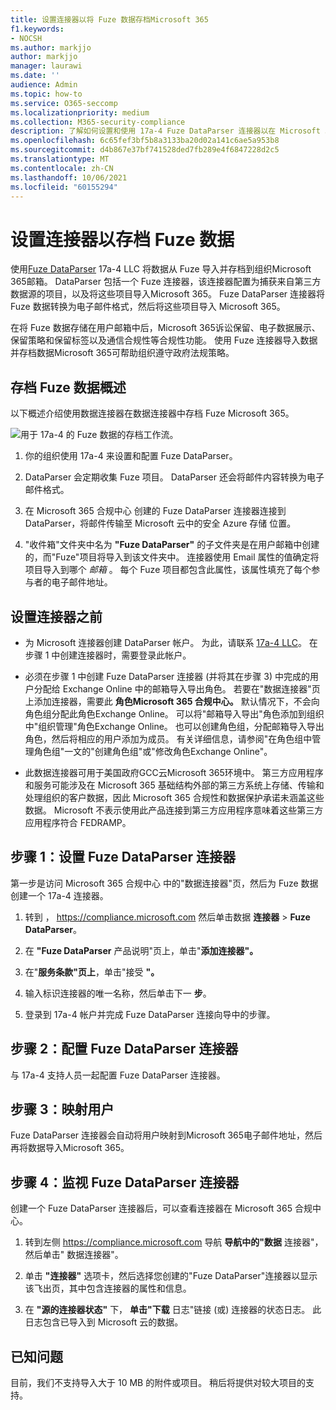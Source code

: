 ```yaml
---
title: 设置连接器以将 Fuze 数据存档Microsoft 365
f1.keywords:
- NOCSH
ms.author: markjjo
author: markjjo
manager: laurawi
ms.date: ''
audience: Admin
ms.topic: how-to
ms.service: O365-seccomp
ms.localizationpriority: medium
ms.collection: M365-security-compliance
description: 了解如何设置和使用 17a-4 Fuze DataParser 连接器以在 Microsoft 365 中导入和存档 Fuze 数据。
ms.openlocfilehash: 6c65fef3bf5b8a3133ba20d02a141c6ae5a953b8
ms.sourcegitcommit: d4b867e37bf741528ded7fb289e4f6847228d2c5
ms.translationtype: MT
ms.contentlocale: zh-CN
ms.lasthandoff: 10/06/2021
ms.locfileid: "60155294"
---
```

# <a name="set-up-a-connector-to-archive-fuze-data"></a>设置连接器以存档 Fuze 数据

使用[Fuze DataParser](https://www.17a-4.com/fuze-dataparser/) 17a-4 LLC 将数据从 Fuze 导入并存档到组织Microsoft 365邮箱。 DataParser 包括一个 Fuze 连接器，该连接器配置为捕获来自第三方数据源的项目，以及将这些项目导入Microsoft 365。 Fuze DataParser 连接器将 Fuze 数据转换为电子邮件格式，然后将这些项目导入 Microsoft 365。

在将 Fuze 数据存储在用户邮箱中后，Microsoft 365诉讼保留、电子数据展示、保留策略和保留标签以及通信合规性等合规性功能。 使用 Fuze 连接器导入数据并存档数据Microsoft 365可帮助组织遵守政府法规策略。

## <a name="overview-of-archiving-fuze-data"></a>存档 Fuze 数据概述

以下概述介绍使用数据连接器在数据连接器中存档 Fuze Microsoft 365。

![用于 17a-4 的 Fuze 数据的存档工作流。](../media/FuzeDataParserConnectorWorkflow.png)

1. 你的组织使用 17a-4 来设置和配置 Fuze DataParser。

2. DataParser 会定期收集 Fuze 项目。 DataParser 还会将邮件内容转换为电子邮件格式。

3. 在 Microsoft 365 合规中心 创建的 Fuze DataParser 连接器连接到 DataParser，将邮件传输至 Microsoft 云中的安全 Azure 存储 位置。

4. "收件箱"文件夹中名为 **"Fuze DataParser"** 的子文件夹是在用户邮箱中创建的，而"Fuze"项目将导入到该文件夹中。 连接器使用 Email 属性的值确定将项目导入到哪个 *邮箱* 。 每个 Fuze 项目都包含此属性，该属性填充了每个参与者的电子邮件地址。

## <a name="before-you-set-up-a-connector"></a>设置连接器之前

- 为 Microsoft 连接器创建 DataParser 帐户。 为此，请联系 [17a-4 LLC](https://www.17a-4.com/contact/)。 在步骤 1 中创建连接器时，需要登录此帐户。

- 必须在步骤 1 中创建 Fuze DataParser 连接器 (并将其在步骤 3) 中完成的用户分配给 Exchange Online 中的邮箱导入导出角色。 若要在"数据连接器"页上添加连接器，需要此 **角色Microsoft 365 合规中心。** 默认情况下，不会向角色组分配此角色Exchange Online。 可以将"邮箱导入导出"角色添加到组织中"组织管理"角色Exchange Online。 也可以创建角色组，分配邮箱导入导出角色，然后将相应的用户添加为成员。 有关详细信息，请参阅"在角色[](/Exchange/permissions-exo/role-groups#create-role-groups)组中管理角色组[](/Exchange/permissions-exo/role-groups#modify-role-groups)"一文的"创建角色组"或"修改角色Exchange Online"。

- 此数据连接器可用于美国政府GCC云Microsoft 365环境中。 第三方应用程序和服务可能涉及在 Microsoft 365 基础结构外部的第三方系统上存储、传输和处理组织的客户数据，因此 Microsoft 365 合规性和数据保护承诺未涵盖这些数据。 Microsoft 不表示使用此产品连接到第三方应用程序意味着这些第三方应用程序符合 FEDRAMP。

## <a name="step-1-set-up-a-fuze-dataparser-connector"></a>步骤 1：设置 Fuze DataParser 连接器

第一步是访问 Microsoft 365 合规中心 中的"数据连接器"页，然后为 Fuze 数据创建一个 17a-4 连接器。

1. 转到 ， <https://compliance.microsoft.com> 然后单击数据 **连接器**  >  **Fuze DataParser**。

2. 在 **"Fuze DataParser** 产品说明"页上，单击"**添加连接器"。**

3. 在"**服务条款"页上**，单击"接受 **"。**

4. 输入标识连接器的唯一名称，然后单击下一 **步**。

5. 登录到 17a-4 帐户并完成 Fuze DataParser 连接向导中的步骤。

## <a name="step-2-configure-the-fuze-dataparser-connector"></a>步骤 2：配置 Fuze DataParser 连接器

与 17a-4 支持人员一起配置 Fuze DataParser 连接器。

## <a name="step-3-map-users"></a>步骤 3：映射用户

Fuze DataParser 连接器会自动将用户映射到Microsoft 365电子邮件地址，然后再将数据导入Microsoft 365。

## <a name="step-4-monitor-the-fuze-dataparser-connector"></a>步骤 4：监视 Fuze DataParser 连接器

创建一个 Fuze DataParser 连接器后，可以查看连接器在 Microsoft 365 合规中心。

1. 转到左侧 <https://compliance.microsoft.com> 导航 **导航中的"数据** 连接器"，然后单击" 数据连接器"。

2. 单击 **"连接器"** 选项卡，然后选择您创建的"Fuze DataParser"连接器以显示该飞出页，其中包含连接器的属性和信息。

3. 在 **"源的连接器状态"** 下， **单击"下载** 日志"链接 (或) 连接器的状态日志。 此日志包含已导入到 Microsoft 云的数据。

## <a name="known-issues"></a>已知问题

目前，我们不支持导入大于 10 MB 的附件或项目。 稍后将提供对较大项目的支持。
